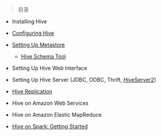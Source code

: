 
> 目录

- Installing Hive

- [Configuring Hive](https://github.com/ZGG2016/hive-website/blob/master/Administrator%20Documentation/Configuring%20Hive.md)

- [Setting Up Metastore](https://github.com/ZGG2016/hive-website/blob/master/Administrator%20Documentation/Setting%20Up%20Metastore.md)

	- [Hive Schema Tool](https://github.com/ZGG2016/hive-website/blob/master/Administrator%20Documentation/Hive%20Schema%20Tool.md)

- Setting Up Hive Web Interface

- Setting Up Hive Server (JDBC, ODBC, Thrift, [HiveServer2](https://github.com/ZGG2016/hive-website/blob/master/Administrator%20Documentation/Setting%20Up%20HiveServer2.md))

- [Hive Replication](https://github.com/ZGG2016/hive-website/blob/master/Administrator%20Documentation/Hive%20Replication.md)

- Hive on Amazon Web Services

- Hive on Amazon Elastic MapReduce

- [Hive on Spark: Getting Started]()
